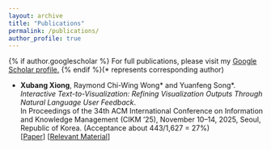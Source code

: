 ```yaml
---
layout: archive
title: "Publications"
permalink: /publications/
author_profile: true
---
```


{% if author.googlescholar %}
  For full publications, please visit my <u><a href="{{author.googlescholar}}">Google Scholar profile</a>.</u>
{% endif %}(* represents corresponding author)


- **Xubang Xiong**, Raymond Chi-Wing Wong\* and Yuanfeng Song\*. <br/>
*Interactive Text-to-Visualization: Refining Visualization Outputs Through Natural Language User Feedback*. <br/>
In Proceedings of the 34th ACM International Conference on Information and Knowledge Management (CIKM ’25), November 10–14, 2025, Seoul, Republic of Korea. (Acceptance about 443/1,627 = 27%) <br/>
[[Paper](https://github.com/xiongxubang/Vis-Edit/blob/main/Technical_Report.pdf)]
[[Relevant Material](https://github.com/xiongxubang/Vis-Edit)]

<!--

{% include base_path %}

{% for post in site.publications reversed %}
  {% include archive-single.html %}
{% endfor %}

-->
